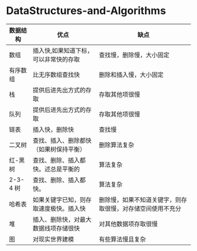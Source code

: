 # DataStructures-and-Algorithms
| 数据结构       | 优点                                 |        缺点            |
| ---------------|--------------------------------------|------------------------|
| 数组           | 插入快,如果知道下标，可以非常快的存取|查找慢，删除慢，大小固定|
|有序数组        |比无序数组查找快                      |删除和插入慢，大小固定 |
|栈              |提供后进先出方式的存取                |存取其他项很慢         |
|队列            |提供后进先出方式的存取                |存取其他项很慢         |
|链表            |插入快，删除快                        |查找慢                 |
|二叉树          |查找、插入、删除都快（如果树保持平衡）|删除算法复杂           |
|红-黑树         |查找、删除、插入都快。述总是平衡的    |算法复杂               |
|2-3-4 树        |查找、删除、插入都快。                |算法复杂               |
|哈希表          |如果关键字已知，则存取速度极快。插入快|删除慢，如果不知道关键字，则存取很慢，对存储空间使用不充分|
|堆              |插入、删除快，对最大数据线项存储很快  |对其他数据项存取很慢    |
|图              |对现实世界建模                        |有些算法慢且复杂        |
